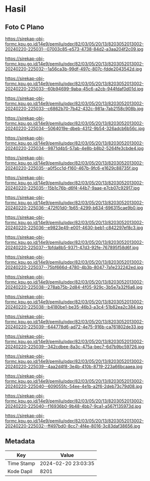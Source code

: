 # Hasil

## Foto C Plano

https://sirekap-obj-formc.kpu.go.id/14e9/pemilu/pdpr/82/03/05/20/13/8203052013002-20240220-225031--07003c85-e573-4738-84d2-a3aa204f2c09.jpg

https://sirekap-obj-formc.kpu.go.id/14e9/pemilu/pdpr/82/03/05/20/13/8203052013002-20240220-225032--1a56ca3b-99df-497c-807c-fdde2043542d.jpg

https://sirekap-obj-formc.kpu.go.id/14e9/pemilu/pdpr/82/03/05/20/13/8203052013002-20240220-225033--60b94699-9aba-45c6-a2cb-944fdaf0d01d.jpg

https://sirekap-obj-formc.kpu.go.id/14e9/pemilu/pdpr/82/03/05/20/13/8203052013002-20240220-225033--c6862b70-7b42-432c-981a-7ab2158c908b.jpg

https://sirekap-obj-formc.kpu.go.id/14e9/pemilu/pdpr/82/03/05/20/13/8203052013002-20240220-225034--5064019e-dbeb-4312-9b54-326adcb6b56c.jpg

https://sirekap-obj-formc.kpu.go.id/14e9/pemilu/pdpr/82/03/05/20/13/8203052013002-20240220-225034--9871d4b5-57ab-4e8b-b8b2-5264fe3cbde4.jpg

https://sirekap-obj-formc.kpu.go.id/14e9/pemilu/pdpr/82/03/05/20/13/8203052013002-20240220-225035--a0f5cc1d-f160-467b-9fc6-e1629c88735f.jpg

https://sirekap-obj-formc.kpu.go.id/14e9/pemilu/pdpr/82/03/05/20/13/8203052013002-20240220-225035--15b1c76b-d6f4-44b7-9aae-e7cb07c92917.jpg

https://sirekap-obj-formc.kpu.go.id/14e9/pemilu/pdpr/82/03/05/20/13/8203052013002-20240220-225036--472f01d0-1b65-4299-b634-696315cae9b0.jpg

https://sirekap-obj-formc.kpu.go.id/14e9/pemilu/pdpr/82/03/05/20/13/8203052013002-20240220-225036--e9823e49-e001-4630-beb1-c842297ef8c3.jpg

https://sirekap-obj-formc.kpu.go.id/14e9/pemilu/pdpr/82/03/05/20/13/8203052013002-20240220-225037--1bfda8b5-9371-47d3-92fe-767895f58d6f.jpg

https://sirekap-obj-formc.kpu.go.id/14e9/pemilu/pdpr/82/03/05/20/13/8203052013002-20240220-225037--75bf666d-4780-4b3b-8047-7a1e232242ed.jpg

https://sirekap-obj-formc.kpu.go.id/14e9/pemilu/pdpr/82/03/05/20/13/8203052013002-20240220-225038--278ab75b-2d84-4f05-929c-3b5e7a32f6a6.jpg

https://sirekap-obj-formc.kpu.go.id/14e9/pemilu/pdpr/82/03/05/20/13/8203052013002-20240220-225038--b4180be1-be35-46b3-a3c4-51b82ea2c384.jpg

https://sirekap-obj-formc.kpu.go.id/14e9/pemilu/pdpr/82/03/05/20/13/8203052013002-20240220-225039--644778d6-ad72-4e75-916b-ca761802de33.jpg

https://sirekap-obj-formc.kpu.go.id/14e9/pemilu/pdpr/82/03/05/20/13/8203052013002-20240220-225039--342cdbee-8a3c-475a-bec7-6d7b9bc59726.jpg

https://sirekap-obj-formc.kpu.go.id/14e9/pemilu/pdpr/82/03/05/20/13/8203052013002-20240220-225039--4aa2d4f8-3e4b-410b-8719-223a66bcaaea.jpg

https://sirekap-obj-formc.kpu.go.id/14e9/pemilu/pdpr/82/03/05/20/13/8203052013002-20240220-225040--609055fc-54ee-4e1b-a2f6-2deb73c79d08.jpg

https://sirekap-obj-formc.kpu.go.id/14e9/pemilu/pdpr/82/03/05/20/13/8203052013002-20240220-225040--f16936b0-9b48-4bb7-9ca1-a567f135973d.jpg

https://sirekap-obj-formc.kpu.go.id/14e9/pemilu/pdpr/82/03/05/20/13/8203052013002-20240220-225032--ff497bd0-8cc7-4f4e-8016-3c83daf38656.jpg


## Metadata

| Key        | Value               |
| ---------- | ------------------- |
| Time Stamp | 2024-02-20 23:03:35 |
| Kode Dapil | 8201                |



